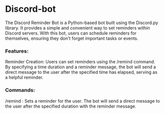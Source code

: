 # Discord-bot
The Discord Reminder Bot is a Python-based bot built using the Discord.py library. It provides a simple and convenient way to set reminders within Discord servers. With this bot, users can schedule
reminders for themselves, ensuring they don't forget important tasks or events.

<h3>Features:</h3>

Reminder Creation: Users can set reminders using the /remind command. By specifying a time duration and a reminder message, the bot will send a direct message to the user after the specified time has
elapsed, serving as a helpful reminder.


<h3>Commands:</h3>

/remind <time> <reminder>: Sets a reminder for the user. The bot will send a direct message to the user after the specified duration with the reminder message.


